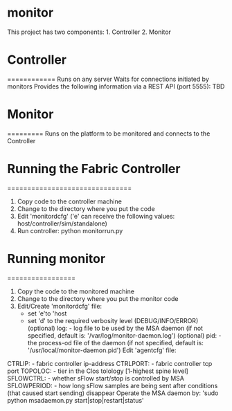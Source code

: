 # monitor
This project has two components: 1. Controller
 2. Monitor

# Controller
============
Runs on any server
Waits for connections initiated by monitors
Provides the following information via a REST API (port 5555):
TBD

# Monitor
=========
Runs on the platform to be monitored and connects to the Controller

# Running the Fabric Controller
===============================
1. Copy code to the controller machine
2. Change to the directory where you put the code
3. Edit 'monitordcfg' ('e' can receive the following values: host/controller/sim/standalone)
4. Run controller: python monitorrun.py

# Running monitor
=================
1. Copy the code to the monitored machine
2. Change to the directory where you put the monitor code
3. Edit/Create 'monitordcfg' file:
    - set 'e'to 'host
    - set 'd' to the required verbosity level (DEBUG/INFO/ERROR)
    (optional) log: - log file to be used by the MSA daemon (if not specified, default is: '/var/log/monitor-daemon.log')
    (optional) pid: - the process-od file of the daemon (if not specified, default is: '/usr/local/monitor-daemon.pid')
Edit 'agentcfg' file:

CTRLIP: - fabric controller ip-address
CTRLPORT: - fabric controller tcp port
TOPOLOC: - tier in the Clos tolology [1-highest spine level]
SFLOWCTRL: - whether sFlow start/stop is controlled by MSA
SFLOWPERIOD: - how long sFlow samples are being sent after conditions (that caused start sending) disappear
Operate the MSA daemon by: 'sudo python msadaemon.py start|stop|restart|status'
